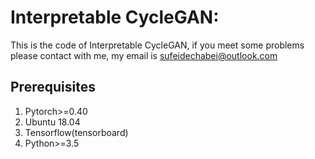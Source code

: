 # Interpretable CycleGAN: 
This is the code of  Interpretable CycleGAN, if you meet some problems please contact with me, my email is sufeidechabei@outlook.com
## Prerequisites
1. Pytorch>=0.40   
2. Ubuntu 18.04   
3. Tensorflow(tensorboard) 
4. Python>=3.5 


